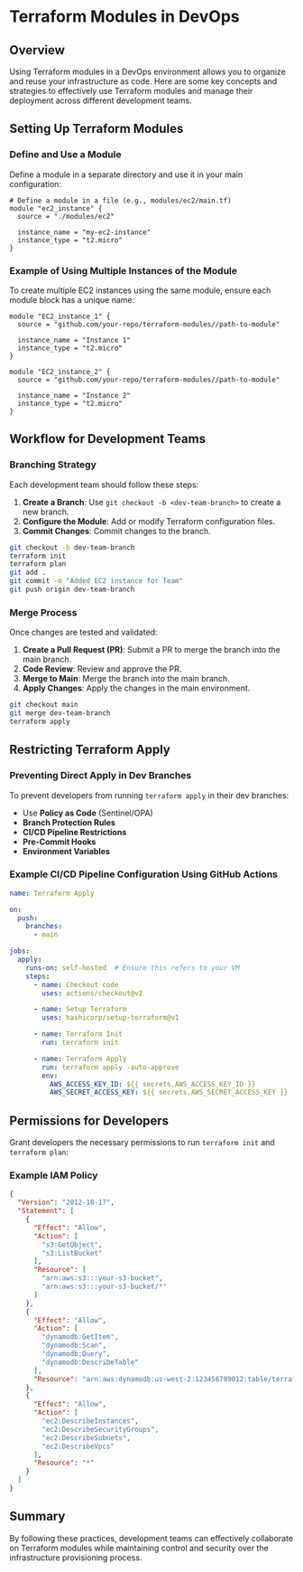 # Terraform Modules in DevOps

## Overview
Using Terraform modules in a DevOps environment allows you to organize and reuse your infrastructure as code. Here are some key concepts and strategies to effectively use Terraform modules and manage their deployment across different development teams.

## Setting Up Terraform Modules

### Define and Use a Module
Define a module in a separate directory and use it in your main configuration:

```hcl
# Define a module in a file (e.g., modules/ec2/main.tf)
module "ec2_instance" {
  source = "./modules/ec2"

  instance_name = "my-ec2-instance"
  instance_type = "t2.micro"
}
```

### Example of Using Multiple Instances of the Module
To create multiple EC2 instances using the same module, ensure each module block has a unique name:

```hcl
module "EC2_instance_1" {
  source = "github.com/your-repo/terraform-modules//path-to-module"

  instance_name = "Instance 1"
  instance_type = "t2.micro"
}

module "EC2_instance_2" {
  source = "github.com/your-repo/terraform-modules//path-to-module"

  instance_name = "Instance 2"
  instance_type = "t2.micro"
}
```

## Workflow for Development Teams

### Branching Strategy
Each development team should follow these steps:

1. **Create a Branch**: Use `git checkout -b <dev-team-branch>` to create a new branch.
2. **Configure the Module**: Add or modify Terraform configuration files.
3. **Commit Changes**: Commit changes to the branch.

```sh
git checkout -b dev-team-branch
terraform init
terraform plan
git add .
git commit -m "Added EC2 instance for Team"
git push origin dev-team-branch
```

### Merge Process
Once changes are tested and validated:

1. **Create a Pull Request (PR)**: Submit a PR to merge the branch into the main branch.
2. **Code Review**: Review and approve the PR.
3. **Merge to Main**: Merge the branch into the main branch.
4. **Apply Changes**: Apply the changes in the main environment.

```sh
git checkout main
git merge dev-team-branch
terraform apply
```

## Restricting Terraform Apply

### Preventing Direct Apply in Dev Branches
To prevent developers from running `terraform apply` in their dev branches:

- Use **Policy as Code** (Sentinel/OPA)
- **Branch Protection Rules**
- **CI/CD Pipeline Restrictions**
- **Pre-Commit Hooks**
- **Environment Variables**

### Example CI/CD Pipeline Configuration Using GitHub Actions

```yaml
name: Terraform Apply

on:
  push:
    branches:
      - main

jobs:
  apply:
    runs-on: self-hosted  # Ensure this refers to your VM
    steps:
      - name: Checkout code
        uses: actions/checkout@v2

      - name: Setup Terraform
        uses: hashicorp/setup-terraform@v1

      - name: Terraform Init
        run: terraform init

      - name: Terraform Apply
        run: terraform apply -auto-approve
        env:
          AWS_ACCESS_KEY_ID: ${{ secrets.AWS_ACCESS_KEY_ID }}
          AWS_SECRET_ACCESS_KEY: ${{ secrets.AWS_SECRET_ACCESS_KEY }}
```

## Permissions for Developers

Grant developers the necessary permissions to run `terraform init` and `terraform plan`:

### Example IAM Policy

```json
{
  "Version": "2012-10-17",
  "Statement": [
    {
      "Effect": "Allow",
      "Action": [
        "s3:GetObject",
        "s3:ListBucket"
      ],
      "Resource": [
        "arn:aws:s3:::your-s3-bucket",
        "arn:aws:s3:::your-s3-bucket/*"
      ]
    },
    {
      "Effect": "Allow",
      "Action": [
        "dynamodb:GetItem",
        "dynamodb:Scan",
        "dynamodb:Query",
        "dynamodb:DescribeTable"
      ],
      "Resource": "arn:aws:dynamodb:us-west-2:123456789012:table/terraform-locks"
    },
    {
      "Effect": "Allow",
      "Action": [
        "ec2:DescribeInstances",
        "ec2:DescribeSecurityGroups",
        "ec2:DescribeSubnets",
        "ec2:DescribeVpcs"
      ],
      "Resource": "*"
    }
  ]
}
```

## Summary
By following these practices, development teams can effectively collaborate on Terraform modules while maintaining control and security over the infrastructure provisioning process.
